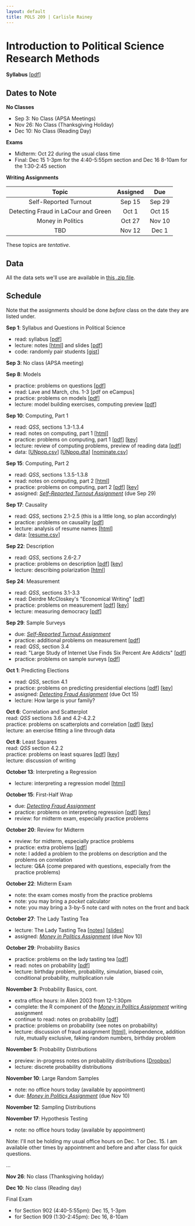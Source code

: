 ```yaml
---
layout: default
title: POLS 209 | Carlisle Rainey
---
```


# Introduction to Political Science Research Methods

**Syllabus** [[pdf](files/syllabus.pdf)]

## Dates to Note

**No Classes**  
- Sep 3: No Class (APSA Meetings)  
- Nov 26: No Class (Thanksgiving Holiday)  
- Dec 10: No Class (Reading Day)  

**Exams**  
- Midterm: Oct 22 during the usual class time  
- Final: Dec 15 1-3pm for the 4:40-5:55pm section and Dec 16 8-10am for the 1:30-2:45 section  

**Writing Assignments**

| Topic   | Assigned | Due |
|:--------------:|:---------------:|:----------:|
| Self-Reported Turnout | Sep 15        | Sep 29   |
| Detecting Fraud in LaCour and Green | Oct 1        | Oct 15   |
| Money in Politics | Oct 27        | Nov 10   |
| TBD | Nov 12        | Dec 1    |


These topics are *tentative*.

## Data

All the data sets we'll use are available in [this .zip file](files/data.zip).

## Schedule

Note that the assignments should be done *before* class on the date they are listed under.

**Sep 1**: Syllabus and Questions in Political Science  
- read: syllabus [[pdf](files/syllabus.pdf)]  
- lecture: notes [[html](files/notes-questions.html)] and slides [[pdf](files/slides-syllabus-questions.pdf)]  
- code: randomly pair students [[gist](https://gist.github.com/carlislerainey/2bc3064839c735d383f0)]

**Sep 3**: No class (APSA meeting)

**Sep 8**: Models  
- practice: problems on questions [[pdf](files/pp-questions.pdf)]  
- read: Lave and March, chs. 1-3 [pdf on eCampus]  
- practice: problems on models [[pdf](files/pp-models.pdf)]  
- lecture: model building exercises, computing preview [[pdf](files/slides-models-computing.pdf)]

**Sep 10**: Computing, Part 1  
- read: *QSS*, sections 1.3-1.3.4  
- read: notes on computing, part 1 [[html](files/notes-computing-part1.html)]  
- practice: problems on computing, part 1 [[pdf](files/pp-computing-part1.pdf)]  [[key](https://github.com/carlislerainey/pols-209/blob/gh-pages/practice-problems/computing-part1/pp-key-computing-part1.R)]  
- lecture: review of computing problems, preview of reading data [[pdf](files/slides-computing.pdf)]  
- data: [[UNpop.csv](data/UNpop.csv)] [[UNpop.dta](data/UNpop.dta)] [[nominate.csv](data/nominate.csv)]  

**Sep 15**: Computing, Part 2  
- read: *QSS*, sections 1.3.5-1.3.8  
- read: notes on computing, part 2 [[html](files/notes-computing-part2.html)]  
- practice: problems on computing, part 2 [[pdf](files/pp-computing-part2.pdf)] [[key](https://github.com/carlislerainey/pols-209/blob/gh-pages/practice-problems/computing-part2/pp-key-computing-part2.R)]  
- assigned: [*Self-Reported Turnout Assignment*](files/wa1.pdf) (due Sep 29)  

**Sep 17**: Causality  
- read: *QSS*, sections 2.1-2.5 (this is a little long, so plan accordingly)  
- practice: problems on causality [[pdf](files/pp-causality.pdf)]  
- lecture: analysis of resume names [[html](files/slides-causality.html)]  
- data: [[resume.csv](data/resume.csv)]  

**Sep 22**: Description  
- read: *QSS*, sections 2.6-2.7  
- practice: problems on description [[pdf](files/pp-description.pdf)]   [[key](https://github.com/carlislerainey/pols-209/blob/gh-pages/practice-problems/description/pp-key-description.R)]  
- lecture: describing polarization [[html](files/slides-description.html)]  

**Sep 24**: Measurement  
- read: *QSS*, sections 3.1-3.3  
- read: Deirdre McCloskey's "Economical Writing" [[pdf](http://www.deirdremccloskey.com/docs/pdf/Article_86.pdf)]  
- practice: problems on measurement [[pdf](files/pp-measurement.pdf)]   [[key](https://github.com/carlislerainey/pols-209/blob/gh-pages/practice-problems/measurement/pp-key-measurement.R)]  
- lecture: measuring democracy [[pdf](files/slides-measuring-democracy.pdf)]

**Sep 29**: Sample Surveys  
- due: [*Self-Reported Turnout Assignment*](files/wa1.pdf)  
- practice: additional problems on measurement [[pdf](files/pp-measurement-extra.pdf)]  
- read: *QSS*, section 3.4  
- read: "Large Study of Internet Use Finds Six Percent Are Addicts" [[pdf](files/internet-addiction.pdf)]  
- practice: problems on sample surveys [[pdf](files/pp-sample-surveys.pdf)]  

**Oct 1**: Predicting Elections  
- read: *QSS*, section 4.1  
- practice: problems on predicting presidential elections  [[pdf](files/pp-prediction.pdf)] [[key](https://github.com/carlislerainey/pols-209/blob/gh-pages/practice-problems/prediction/pp-key-prediction.R)]  
- assigned: [*Detecting Fraud Assignment*](files/wa2.pdf) (due Oct 15)  
- lecture: How large is your family?  

**Oct 6**: Correlation and Scatterplot  
read: *QSS* sections 3.6 and 4.2-4.2.2  
practice: problems on scatterplots and correlation [[pdf](files/pp-scatterplots.pdf)] [[key](https://github.com/carlislerainey/pols-209/blob/gh-pages/practice-problems/scatterplots/pp-key-scatterplots.R)]  
lecture: an exercise fitting a line through data  

**Oct 8**: Least Squares  
read: *QSS* section 4.2.2  
practice: problems on least squares [[pdf](files/pp-least-squares.pdf)] [[key](https://github.com/carlislerainey/pols-209/blob/gh-pages/practice-problems/least-squares/pp-key-least-squares.R)]  
lecture: discussion of writing  

**October 13**: Interpreting a Regression  
- lecture: interpreting a regression model [[html](files/slides-interpreting-linear-regression.html)]  

**October 15**: First-Half Wrap  
- due: [*Detecting Fraud Assignment*](files/wa2.pdf)  
- practice: problems on interpreting regression [[pdf](files/pp-interpreting-linear-regression.pdf)] [[key](https://github.com/carlislerainey/pols-209/blob/gh-pages/practice-problems/interpreting-linear-regression/pp-key-interpreting-linear-regression.R)]  
- review: for midterm exam, especially practice problems  

**October 20**: Review for Midterm  
- review: for midterm, especially practice problems  
- practice: extra problems [[pdf](files/pp-midterm.pdf)]  
- note: I added a problem to the problems on description and the problems on correlation  
- lecture: Q&A (come prepared with questions, especially from the practice problems)  

**October 22**: Midterm Exam  
- note: the exam comes mostly from the practice problems  
- note: you may bring a *pocket* calculator  
- note: you may bring a 3-by-5 note card with notes on the front and back  

**October 27**: The Lady Tasting Tea  
- lecture: The Lady Tasting Tea [[notes](https://docs.google.com/document/d/1HlNJD9FWIJPn9cobkD0B4o04sJc61dI2dZoJM4p_aJo/edit?usp=sharing)] [[slides](https://docs.google.com/presentation/d/1By_JvKuG0bZiA-m1RPQu3zAbUOLOl0UCPOzKRHLefTg/edit?usp=sharing)]  
- assigned: [*Money in Politics Assignment*](files/wa3.pdf) (due Nov 10)  

**October 29**: Probability Basics  
- practice: problems on the lady tasting tea [[pdf](files/pp-lady.pdf)]  
- read: notes on probability [[pdf](files/notes-probability.pdf)]  
- lecture: birthday problem, probability, simulation, biased coin, conditional probability, multiplication rule  

**November 3**: Probability Basics, cont.  
- extra office hours: in Allen 2003 from 12-1:30pm  
- complete: the R component of the [*Money in Politics Assignment*](files/wa3.pdf) writing assignment  
- continue to read: notes on probability [[pdf](files/notes-probability.pdf)]  
- practice: problems on probability (see notes on probability)  
- lecture: discussion of fraud assignment [[html](files/discussion-fraud.html)], independence, addition rule, mutually exclusive, faking random numbers, birthday problem  

**November 5**: Probability Distributions  
- preview: in-progress notes on probability distributions [[Dropbox](https://www.dropbox.com/s/z7jb8wbfr3kcm1t/notes-distributions.pdf?dl=0)]  
- lecture: discrete probability distributions  

**November 10**: Large Random Samples  
- note: no office hours today (available by appointment)  
- due: [*Money in Politics Assignment*](files/wa3.pdf) (due Nov 10)  

**November 12**: Sampling Distributions

**November 17**: Hypothesis Testing  
- note: no office hours today (available by appointment)  

Note: I'll not be holding my usual office hours on Dec. 1 or Dec. 15. I am available other times by appointment and before and after class for quick questions.

...

**Nov 26**: No class (Thanksgiving holiday)

**Dec 10**: No class (Reading day)

Final Exam  
- for Section 902 (4:40-5:55pm): Dec 15, 1-3pm  
- for Section 909 (1:30-2:45pm): Dec 16, 8-10am  
